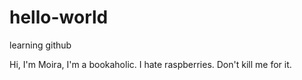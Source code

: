 # hello-world
learning github

Hi, I'm Moira, I'm a bookaholic. I hate raspberries. Don't kill me for it.
